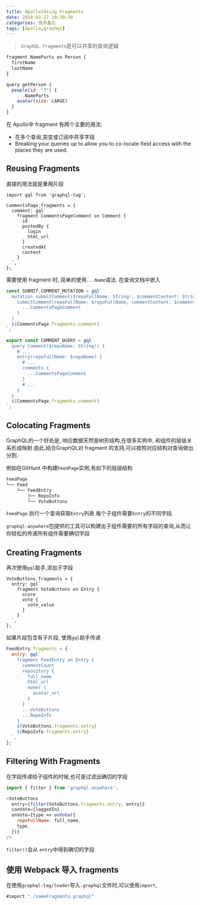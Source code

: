 ```yaml
---
title: Apollo|Using Fragments
date: 2018-03-27 10:39:30
categories: 技术备忘
tags: [Apollo,graphql]
---
```


> `GraphQL fragments`是可以共享的查询逻辑

```js
fragment NameParts on Person {
  firstName
  lastName
}

query getPerson {
  people(id: "7") {
    ...NameParts
    avatar(size: LARGE)
  }
}
```

在 Apollo中 fragment 有两个主要的用法:
- 在多个查询,突变或订阅中共享字段
- Breaking your queries up to allow you to co-locate field access with the places they are used.

## Reusing Fragments
直接的用法就是重用片段

```
import gql from 'graphql-tag';

CommentsPage.fragments = {
  comment: gql`
    fragment CommentsPageComment on Comment {
      id
      postedBy {
        login
        html_url
      }
      createdAt
      content
    }
  `,
};
```

需要使用 fragment 时, 简单的使用`...Name`语法. 在查询文档中嵌入

```js
const SUBMIT_COMMENT_MUTATION = gql`
  mutation submitComment($repoFullName: String!, $commentContent: String!) {
    submitComment(repoFullName: $repoFullName, commentContent: $commentContent) {
      ...CommentsPageComment
    }
  }
  ${CommentsPage.fragments.comment}
`;

export const COMMENT_QUERY = gql`
  query Comment($repoName: String!) {
    # ...
    entry(repoFullName: $repoName) {
      # ...
      comments {
        ...CommentsPageComment
      }
      # ...
    }
  }
  ${CommentsPage.fragments.comment}
`;
```

## Colocating Fragments

GraphQL的一个好处是, 响应数据天然是树形结构,在很多实例中, 和组件的层级关系形成映射.由此,结合GraphQL对 fragment 的支持,可以按照对应结构对查询做出分割.

例如在GitHunt 中构建`FeedPage`实例,有如下的层级结构

```js
FeedPage
└── Feed
    └── FeedEntry
        ├── RepoInfo
        └── VoteButtons
```

`FeedPage` 执行一个查询获取`Entry`列表.每个子组件需要`Entry`的不同字段.

`graphql-anywhere`包提供的工具可以构建出子组件需要的所有字段的查询,从而让你轻松的传递所有组件需要确切字段

## Creating Fragments
再次使用`gql`助手,添加子字段

```
VoteButtons.fragments = {
  entry: gql`
    fragment VoteButtons on Entry {
      score
      vote {
        vote_value
      }
    }
  `,
};
```

如果片段包含有子片段, 使用`gql`助手传递

```js
FeedEntry.fragments = {
  entry: gql`
    fragment FeedEntry on Entry {
      commentCount
      repository {
        full_name
        html_url
        owner {
          avatar_url
        }
      }
      ...VoteButtons
      ...RepoInfo
    }
    ${VoteButtons.fragments.entry}
    ${RepoInfo.fragments.entry}
  `,
};
```

## Filtering With Fragments

在字段传递给子组件的时候,也可是过滤出确切的字段

```js
import { filter } from 'graphql-anywhere';

<VoteButtons
  entry={filter(VoteButtons.fragments.entry, entry)}
  canVote={loggedIn}
  onVote={type => onVote({
    repoFullName: full_name,
    type,
  })}
/>
```

`filter()`会从 `entry`中得到确切的字段

## 使用 Webpack 导入 fragments
在使用`graphql-tag/loader`导入`.graphql`文件时,可以使用`import`,

```js
#import "./someFragments.graphql"
```

